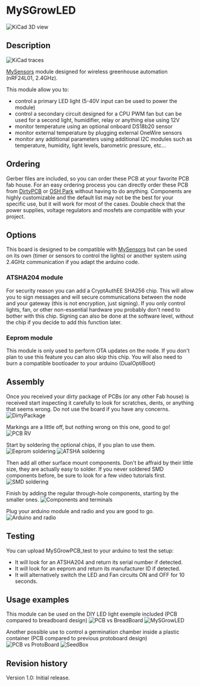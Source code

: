 MySGrowLED
==========

![KiCad 3D view](https://raw.githubusercontent.com/emc2cube/MySGrowLED/master/img/MySGrowLED_3D.png)

Description
-----------

![KiCad traces](https://raw.githubusercontent.com/emc2cube/MySGrowLED/master/img/MySGrowLED_traces.jpg)

[MySensors](http://www.mysensors.org) module designed for wireless greenhouse automation (nRF24L01, 2.4GHz).

This module allow you to:
- control a primary LED light (5-40V input can be used to power the module)
- control a secondary circuit designed for a CPU PWM fan but can be used for a second light, humidifier, relay or anything else using 12V
- monitor temperature using an optional onboard DS18b20 sensor
- monitor external temperature by plugging external OneWire sensors
- monitor any additional parameters using additional I2C modules such as temperature, humidity, light levels, barometric pressure, etc...

Ordering
--------
Gerber files are included, so you can order these PCB at your favorite PCB fab house.
For an easy ordering process you can directly order these PCB from [DirtyPCB](http://dirtypcbs.com/view.php?share=19108&accesskey=2ba6d152bdb819f09c5eb2b8370af154) or [OSH Park](https://oshpark.com/shared_projects/yTV72xyU) without having to do anything.
Components are highly customizable and the default list may not be the best for your specific use, but it will work for most of the cases. Double check that the power supplies, voltage regulators and mosfets are compatible with your project.


Options
-------
This board is designed to be compatible with [MySensors](http://www.mysensors.org) but can be used on its own (timer or sensors to control the lights) or another system using 2.4GHz communication if you adapt the arduino code.

### ATSHA204 module
For security reason you can add a CryptAuthEE SHA256 chip. This will allow you to sign messages and will secure communications between the node and your gateway (this is not encryption, just signing).
If you only control lights, fan, or other non-essential hardware you probably don't need to bother with this chip.
Signing can also be done at the software level, without the chip if you decide to add this function later.

### Eeprom module
This module is only used to perform OTA updates on the node. If you don't plan to use this feature you can also skip this chip.
You will also need to burn a compatible bootloader to your arduino (DualOptiBoot)


Assembly
--------

Once you received your dirty package of PCBs (or any other Fab house) is received start inspecting it carefully to look for scratches, dents, or anything that seems wrong. Do not use the board if you have any concerns.
![DirtyPackage](https://raw.githubusercontent.com/emc2cube/MySGrowLED/master/img/PCB1.jpg)

Markings are a little off, but nothing wrong on this one, good to go!
![PCB RV](https://raw.githubusercontent.com/emc2cube/MySGrowLED/master/img/PCB2.jpg)

Start by soldering the optional chips, if you plan to use them.
![Eeprom soldering](https://raw.githubusercontent.com/emc2cube/MySGrowLED/master/img/PCB3.jpg)
![ATSHA soldering](https://raw.githubusercontent.com/emc2cube/MySGrowLED/master/img/PCB4.jpg)

Then add all other surface mount components. Don't be affraid by their little size, they are actually easy to solder. If you never soldered SMD components before, be sure to look for a few video tutorials first.
![SMD soldering](https://raw.githubusercontent.com/emc2cube/MySGrowLED/master/img/PCB5.jpg)

Finish by adding the regular through-hole components, starting by the smaller ones.
![Components and terminals](https://raw.githubusercontent.com/emc2cube/MySGrowLED/master/img/PCB6.jpg)

Plug your arduino module and radio and you are good to go.
![Arduino and radio](https://raw.githubusercontent.com/emc2cube/MySGrowLED/master/img/PCB7.jpg)


Testing
-------

You can upload MySGrowPCB_test to your arduino to test the setup:
- It will look for an ATSHA204 and return its serial number if detected.
- It will look for an eeprom and return its manufacturer ID if detected.
- It will alternatively switch the LED and Fan circuits ON and OFF for 10 seconds.


Usage examples
--------------

This module can be used on the DIY LED light exemple included (PCB compared to breadboard design)
![PCB vs BreadBoard](https://raw.githubusercontent.com/emc2cube/MySGrowLED/master/img/PCB9.jpg)
![MySGrowLED](https://raw.githubusercontent.com/emc2cube/MySGrowLED/master/img/PCB9.jpg)

Another possible use to control a germination chamber inside a plastic container (PCB compared to previous protoboard design) 
![PCB vs ProtoBoard](https://raw.githubusercontent.com/emc2cube/MySGrowLED/master/img/PCB10.jpg)
![SeedBox](https://raw.githubusercontent.com/emc2cube/MySGrowLED/master/img/PCB11.jpg)

Revision history
----------------

Version 1.0: Initial release.